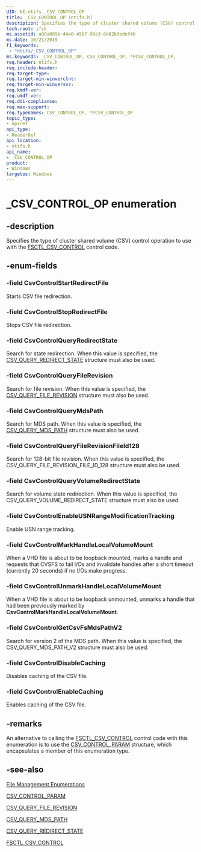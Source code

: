 ```yaml
---
UID: NE:ntifs._CSV_CONTROL_OP
title: _CSV_CONTROL_OP (ntifs.h)
description: Specifies the type of cluster shared volume (CSV) control operation to use with the FSCTL_CSV_CONTROL control code.
tech.root: ifsk
ms.assetid: a08a089b-44a0-45b7-98e3-8d82b3edef4b
ms.date: 10/21/2019
f1_keywords:
 - "ntifs/_CSV_CONTROL_OP"
ms.keywords: _CSV_CONTROL_OP, CSV_CONTROL_OP, *PCSV_CONTROL_OP, 
req.header: ntifs.h
req.include-header:
req.target-type:
req.target-min-winverclnt:
req.target-min-winversvr:
req.kmdf-ver:
req.umdf-ver:
req.ddi-compliance:
req.max-support:
req.typenames: CSV_CONTROL_OP, *PCSV_CONTROL_OP
topic_type: 
- apiref
api_type: 
- HeaderDef
api_location:
- ntifs.h
api_name: 
- _CSV_CONTROL_OP
product:
- Windows
targetos: Windows
---
```


# _CSV_CONTROL_OP enumeration

## -description

Specifies the type of cluster shared volume (CSV) control operation to use with the [FSCTL_CSV_CONTROL](https://docs.microsoft.com/windows/desktop/api/winioctl/ni-winioctl-fsctl_csv_control) control code.

## -enum-fields

### -field CsvControlStartRedirectFile

Starts CSV file redirection.

### -field CsvControlStopRedirectFile

Stops CSV file redirection.

### -field CsvControlQueryRedirectState

Search for state redirection. When this value is specified, the [CSV_QUERY_REDIRECT_STATE](https://docs.microsoft.com/windows/desktop/api/winioctl/ns-winioctl-_csv_query_redirect_state) structure must also be used.

### -field CsvControlQueryFileRevision  

Search for file revision. When this value is specified, the [CSV_QUERY_FILE_REVISION](https://docs.microsoft.com/windows/desktop/api/winioctl/ns-winioctl-_csv_query_file_revision) structure must also be used.

### -field CsvControlQueryMdsPath

Search for MDS path. When this value is specified, the [CSV_QUERY_MDS_PATH](https://docs.microsoft.com/windows/desktop/api/winioctl/ns-winioctl-_csv_query_mds_path) structure must also be used.

### -field CsvControlQueryFileRevisionFileId128

Search for 128-bit file revision. When this value is specified, the CSV_QUERY_FILE_REVISION_FILE_ID_128 structure must also be used.

### -field CsvControlQueryVolumeRedirectState

Search for volume state redirection. When this value is specified, the CSV_QUERY_VOLUME_REDIRECT_STATE structure must also be used.

### -field CsvControlEnableUSNRangeModificationTracking

Enable USN range tracking.

### -field CsvControlMarkHandleLocalVolumeMount

When a VHD file is about to be loopback mounted, marks a handle and requests that CVSFS to fail I/Os and invalidate handles after a short timeout (currently 20 seconds) if no I/Os make progress.

### -field CsvControlUnmarkHandleLocalVolumeMount

When a VHD file is about to be loopback unmounted, unmarks a handle that had been previously marked by **CsvControlMarkHandleLocalVolumeMount**.

### -field CsvControlGetCsvFsMdsPathV2

Search for version 2 of the MDS path. When this value is specified, the CSV_QUERY_MDS_PATH_V2 structure must also be used.

### -field CsvControlDisableCaching

Disables caching of the CSV file.

### -field CsvControlEnableCaching

Enables caching of the CSV file.

## -remarks

An alternative to calling the [FSCTL_CSV_CONTROL](https://docs.microsoft.com/windows/desktop/api/winioctl/ni-winioctl-fsctl_csv_control) control code with this enumeration is to use the [CSV_CONTROL_PARAM](https://docs.microsoft.com/windows/desktop/api/winioctl/ns-winioctl-_csv_control_param) structure, which encapsulates a member of this enumeration type.

## -see-also

[File Management Enumerations](https://docs.microsoft.com/windows/desktop/FileIO/file-management-enumerations)

[CSV_CONTROL_PARAM](https://docs.microsoft.com/windows/desktop/api/winioctl/ns-winioctl-_csv_control_param)

[CSV_QUERY_FILE_REVISION](https://docs.microsoft.com/windows/desktop/api/winioctl/ns-winioctl-_csv_query_file_revision)

[CSV_QUERY_MDS_PATH](https://docs.microsoft.com/windows/desktop/api/winioctl/ns-winioctl-_csv_query_mds_path)

[CSV_QUERY_REDIRECT_STATE](https://docs.microsoft.com/windows/desktop/api/winioctl/ns-winioctl-_csv_query_redirect_state)

[FSCTL_CSV_CONTROL](https://docs.microsoft.com/windows/desktop/api/winioctl/ni-winioctl-fsctl_csv_control)
